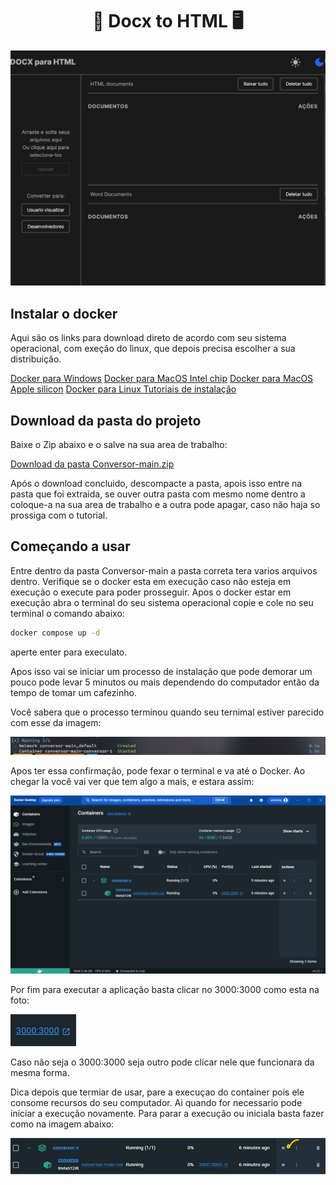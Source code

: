 <h1 align="center"> 📖 Docx to HTML 🖥️</h1>

<div align="center" style=''>

![Preview](Aplicação.png)

</div>

## Instalar o docker

Aqui são os links para download direto de acordo com seu sistema operacional, com exeção do linux, que depois precisa escolher a sua distribuição.

[Docker para Windows](https://desktop.docker.com/win/main/amd64/Docker%20Desktop%20Installer.exe)
[Docker para MacOS Intel chip](https://desktop.docker.com/mac/main/amd64/Docker.dmg)
[Docker para MacOS Apple silicon](https://desktop.docker.com/mac/main/arm64/Docker.dmg)
[Docker para Linux Tutoriais de instalação](https://docs.docker.com/desktop/install/linux-install/)

## Download da pasta do projeto

Baixe o Zip abaixo e o salve na sua area de trabalho:

[Download da pasta Conversor-main.zip](https://github.com/Erik-EFL/Conversor/archive/refs/heads/main.zip)

Após o download concluido, descompacte a pasta, apois isso entre na pasta que foi extraida, se ouver outra
pasta com mesmo nome dentro a coloque-a na sua area de trabalho e a outra pode apagar, caso não haja so prossiga com o tutorial.

## Começando a usar

Entre dentro da pasta Conversor-main a pasta correta tera varios arquivos dentro.
Verifique se o docker esta em execução caso não esteja em execução o execute para poder prosseguir.
Apos o docker estar em execução abra o terminal do seu sistema operacional copie e cole
no seu terminal o comando abaixo:

```bash
docker compose up -d
```

aperte enter para execulato.

Apos isso vai se iniciar um processo de instalação que pode demorar um pouco pode levar 5 minutos ou mais dependendo do computador então da tempo de tomar um cafezinho.

Você sabera que o processo terminou quando seu ternimal estiver parecido com esse da imagem:

![Preview](FinalDaInstalação.png)

Apos ter essa confirmação, pode fexar o terminal e va até o Docker.
Ao chegar la você vai ver que tem algo a mais, e estara assim:

![Preview](ProcessoConcluido.png)

Por fim para executar a aplicação basta clicar no 3000:3000 como esta na foto:

![Preview](AquiParaExecutar.png)

Caso não seja o 3000:3000 seja outro pode clicar nele que funcionara da mesma forma.

Dica depois que termiar de usar, pare a execuçao do container pois ele consome recursos do seu computador. Ai quando for necessario pode iniciar a execução novamente.
Para parar a execução ou iniciala basta fazer como na imagem abaixo:

![Preview](ParaOararOContainerOuVoltarAExecutalo.png)
